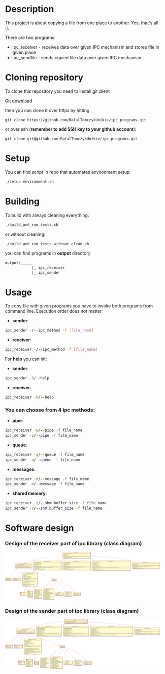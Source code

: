 # Description

This project is about copying a file from one place to another. Yes, that's all :). 

There are two programs:
- ipc_receiver - receives data over given IPC mechanism and stores file in given place
- ipc_sendfile - sends copied file data over given IPC mechanism

# Cloning repository

To clone this repository you need to install git client

[Git download](https://git-scm.com/downloads)

then you can clone it over https by hitting:

```
git clone https://github.com/RafalTomczykUnikie/ipc_programs.git
```
or over ssh (**remember to add SSH key to your github account**):
```
git clone git@github.com:RafalTomczykUnikie/ipc_programs.git
```

# Setup

You can find script in repo that automates environment setup:

```bash
./setup environment.sh
```

# Building

To build with always cleaning everything:
```bash
./build_and_run_tests.sh
```
or without cleaning:
```bash
./build_and_run_tests_without_clean.sh
```

you can find programs in **output** directory

```
output/_____
            |_ ipc_receiver
            |_ ipc_sender
```

# Usage

To copy file with given programs you have to invoke both programs from command line. Execution order does not matter:

- **sender**:
```bash
ipc_sender -/--ipc_method -f [file_name]
```
- **receiver**:
```bash
ipc_receiver -/--ipc_method -f [file_name]
```

For **help** you can hit:

- **sender**:
```bash
ipc_sender -h/--help
```
- **receiver**:
```bash
ipc_receiver -h/--help
```


### You can choose from 4 ipc methods:

- **pipe**:
```bash
ipc_receiver -p/--pipe -f file_name
ipc_sender -p/--pipe -f file_name
```


- **queue**:
```bash
ipc_receiver -q/--queue -f file_name
ipc_sender -q/--queue -f file_name
```


- **messages**:
```bash
ipc_receiver -m/--message -f file_name
ipc_sender -m/--message -f file_name

```

- **shared memory**:
```bash
ipc_receiver -s/--shm buffer_size -f file_name
ipc_sender -s/--shm buffer_size -f file_name
```


# Software design

### Design of the receiver part of ipc library (class diagram)

![file receiver design](design/receiver_design.png "file receiver design")


### Design of the sender part of ipc library (class diagram)

![file sender design](design/sender_design.png "file sender design")
